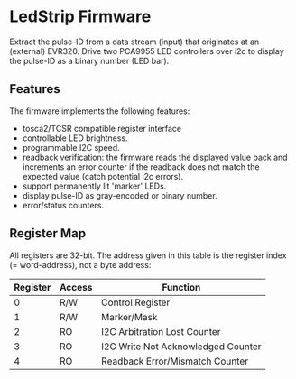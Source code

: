 # LedStrip Firmware

Extract the pulse-ID from a data stream (input) that 
originates at an (external) EVR320. Drive two PCA9955
LED controllers over i2c to display the pulse-ID as a
binary number (LED bar).

## Features

The firmware implements the following features:

 - tosca2/TCSR compatible register interface
 - controllable LED brightness.
 - programmable I2C speed.
 - readback verification: the firmware reads the displayed
   value back and increments an error counter if the readback
   does not match the expected value (catch potential i2c errors).
 - support permanently lit 'marker' LEDs.
 - display pulse-ID as gray-encoded or binary number.
 - error/status counters.

## Register Map

All registers are 32-bit. The address given in this table is
the register index (= word-address), not a byte address:

| Register   | Access | Function                          |
|------------|--------|-----------------------------------|
|  0         | R/W    | Control Register                  |
|  1         | R/W    | Marker/Mask                       |
|  2         | RO     | I2C Arbitration Lost Counter      |
|  3         | RO     | I2C Write Not Acknowledged Counter|
|  4         | RO     | Readback Error/Mismatch Counter   |

